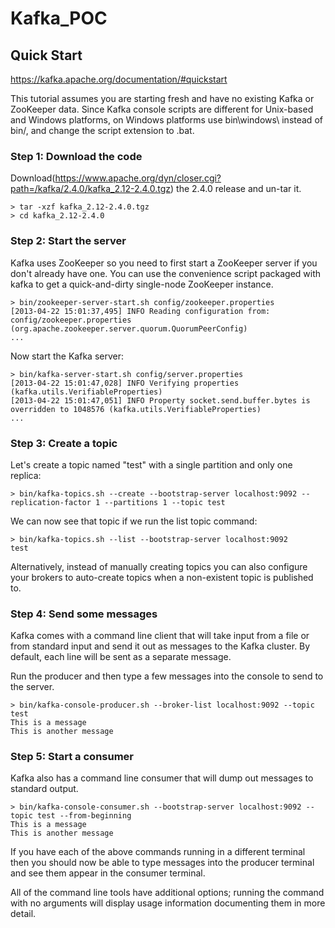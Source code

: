 # Kafka_POC

## Quick Start

https://kafka.apache.org/documentation/#quickstart

This tutorial assumes you are starting fresh and have no existing Kafka or ZooKeeper data. Since Kafka console scripts are different for Unix-based and Windows platforms, on Windows platforms use bin\windows\ instead of bin/, and change the script extension to .bat.

### Step 1: Download the code
Download(https://www.apache.org/dyn/closer.cgi?path=/kafka/2.4.0/kafka_2.12-2.4.0.tgz) the 2.4.0 release and un-tar it.

```
> tar -xzf kafka_2.12-2.4.0.tgz 
> cd kafka_2.12-2.4.0
```

### Step 2: Start the server
Kafka uses ZooKeeper so you need to first start a ZooKeeper server if you don't already have one. You can use the convenience script packaged with kafka to get a quick-and-dirty single-node ZooKeeper instance.

```
> bin/zookeeper-server-start.sh config/zookeeper.properties
[2013-04-22 15:01:37,495] INFO Reading configuration from: config/zookeeper.properties (org.apache.zookeeper.server.quorum.QuorumPeerConfig)
...
```

Now start the Kafka server:

```
> bin/kafka-server-start.sh config/server.properties
[2013-04-22 15:01:47,028] INFO Verifying properties (kafka.utils.VerifiableProperties)
[2013-04-22 15:01:47,051] INFO Property socket.send.buffer.bytes is overridden to 1048576 (kafka.utils.VerifiableProperties)
...
```

### Step 3: Create a topic
Let's create a topic named "test" with a single partition and only one replica:

```
> bin/kafka-topics.sh --create --bootstrap-server localhost:9092 --replication-factor 1 --partitions 1 --topic test
```

We can now see that topic if we run the list topic command:

```
> bin/kafka-topics.sh --list --bootstrap-server localhost:9092
test
```

Alternatively, instead of manually creating topics you can also configure your brokers to auto-create topics when a non-existent topic is published to.

### Step 4: Send some messages
Kafka comes with a command line client that will take input from a file or from standard input and send it out as messages to the Kafka cluster. By default, each line will be sent as a separate message.

Run the producer and then type a few messages into the console to send to the server.

```
> bin/kafka-console-producer.sh --broker-list localhost:9092 --topic test
This is a message
This is another message
```

### Step 5: Start a consumer
Kafka also has a command line consumer that will dump out messages to standard output.

```
> bin/kafka-console-consumer.sh --bootstrap-server localhost:9092 --topic test --from-beginning
This is a message
This is another message
```

If you have each of the above commands running in a different terminal then you should now be able to type messages into the producer terminal and see them appear in the consumer terminal.

All of the command line tools have additional options; running the command with no arguments will display usage information documenting them in more detail.